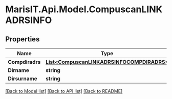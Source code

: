 
# MarisIT.Api.Model.CompuscanLINKADRSINFO

## Properties

Name | Type | Description | Notes
------------ | ------------- | ------------- | -------------
**Compdiradrs** | [**List&lt;CompuscanLINKADRSINFOCOMPDIRADRS&gt;**](CompuscanLINKADRSINFOCOMPDIRADRS.md) |  | [optional] 
**Dirname** | **string** |  | [optional] 
**Dirsurname** | **string** |  | [optional] 

[[Back to Model list]](../README.md#documentation-for-models)
[[Back to API list]](../README.md#documentation-for-api-endpoints)
[[Back to README]](../README.md)

